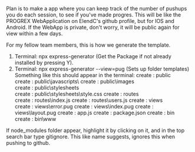 Plan is to make a app where you can keep track of the number of pushups you do each session, to see if you've made progres. This will be like the PROGREX WebApplication on ElendC's github profile, but for IOS and Android.
If the WebApp is private, don't worry, it will be public again for view within a few days.

For my fellow team members, this is how we generate the template.
1. Terminal: npx express-generator (Get the Package if not already installed by pressing Y).
2. Terminal: npx express-generator --view=pug (Sets up folder templates)
Something like this should appear in the terminal:
   create : public\
   create : public\javascripts\ 
   create : public\images\
   create : public\stylesheets\
   create : public\stylesheets\style.css
   create : routes\
   create : routes\index.js
   create : routes\users.js
   create : views\
   create : views\error.pug
   create : views\index.pug
   create : views\layout.pug
   create : app.js
   create : package.json
   create : bin\
   create : bin\www

If node_modules folder appear, highlight it by clicking on it, and in the top search bar type gitignore. This like name suggests, ignores this when pushing to github.